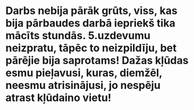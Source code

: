 # Darbs nebija pārāk grūts, viss, kas bija pārbaudes darbā iepriekš tika mācīts stundās. 5.uzdevumu neizpratu, tāpēc to neizpildīju, bet pārējie bija saprotams! Dažas kļūdas esmu pieļavusi, kuras, diemžēl, neesmu atrisinājusi, jo nespēju atrast kļūdaino vietu!